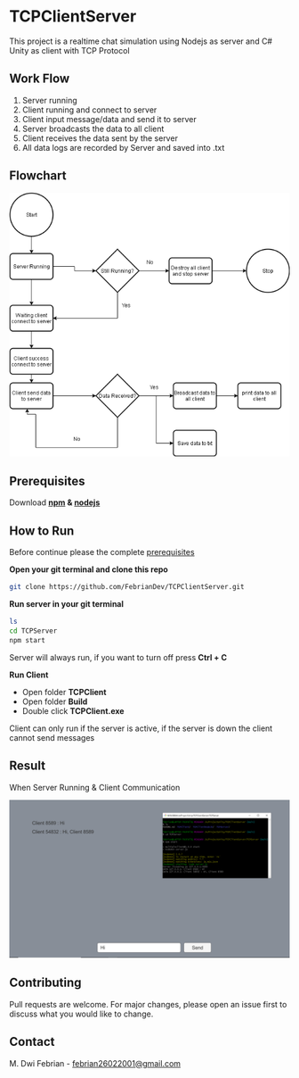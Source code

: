 # TCPClientServer
This project is a realtime chat simulation using Nodejs as server and C# Unity as client with TCP Protocol

## Work Flow
1. Server running
2. Client running and connect to server
3. Client input message/data and send it to server
4. Server broadcasts the data to all client
5. Client receives the data sent by the server
6. All data logs are recorded by Server and saved into .txt

## Flowchart
![Flowchart](https://raw.githubusercontent.com/FebrianDev/TCPClientServer/main/Flowchart.png)

## Prerequisites
Download **[npm](https://www.npmjs.com/package/download) & [nodejs](https://nodejs.dev/download)**

## How to Run

Before continue please the complete [prerequisites](#prerequisites)

**Open your git terminal and clone this repo**

 ```bash
git clone https://github.com/FebrianDev/TCPClientServer.git
```
**Run server in your git terminal**
```bash
ls
cd TCPServer
npm start
```
Server will always run, if you want to turn off press **Ctrl + C**

**Run Client**
* Open folder **TCPClient**
* Open folder **Build**
* Double click **TCPClient.exe**

Client can only run if the server is active, if the server is down the client cannot send messages

## Result
When Server Running & Client Communication

![result](https://raw.githubusercontent.com/FebrianDev/TCPClientServer/main/result.png)

## Contributing
Pull requests are welcome. For major changes, please open an issue first to discuss what you would like to change.

## Contact
M. Dwi Febrian - febrian26022001@gmail.com



